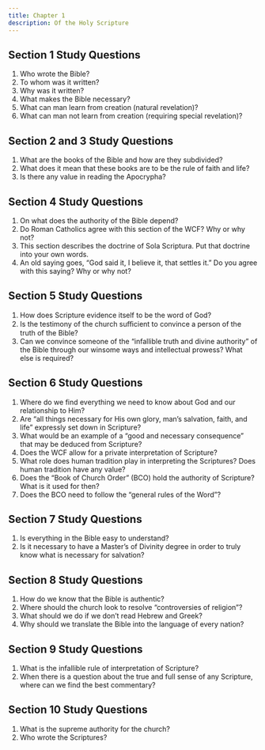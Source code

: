```yaml
---
title: Chapter 1
description: Of the Holy Scripture
---
```

<!--
## Section 1

Although the light of nature, and the works of creation and
providence, do so far manifest the goodness, wisdom, and power of God, as to
leave men inexcusable;[1] yet are they not sufficient to give that knowledge
of God, and of his will, which is necessary unto salvation;[2] therefore it
pleased the Lord, at sundry times, and in divers manners, to reveal himself,
and to declare that his will unto his Church;[3] and afterwards, for the better
preserving and propagating of the truth, and for the more sure establishment
and comfort of the Church against the corruption of the flesh, and the malice
of Satan and of the world, to commit the same wholly unto writing;[4] which
maketh the holy Scripture to be most necessary;[5] those former ways of God's
revealing his will unto his people being now ceased.[6]

## Proofs
1.
2.
3.
4.
5.
6.-->

## Section 1 Study Questions
1. Who wrote the Bible?
2. To whom was it written?
3. Why was it written?
4. What makes the Bible necessary?
5. What can man learn from creation (natural revelation)?
6. What can man not learn from creation (requiring special revelation)?

## Section 2 and 3 Study Questions
1. What are the books of the Bible and how are they subdivided?
2. What does it mean that these books are to be the rule of faith and life?
3. Is there any value in reading the Apocrypha?

## Section 4 Study Questions
1. On what does the authority of the Bible depend?
2. Do Roman Catholics agree with this section of the WCF? Why or why not?
3. This section describes the doctrine of Sola Scriptura. Put that doctrine into your own
words.
4. An old saying goes, “God said it, I believe it, that settles it.” Do you agree with this
saying? Why or why not?

## Section 5 Study Questions
1. How does Scripture evidence itself to be the word of God?
2. Is the testimony of the church suﬃcient to convince a person of the truth of the Bible?
3. Can we convince someone of the “infallible truth and divine authority” of the Bible
through our winsome ways and intellectual prowess? What else is required?

## Section 6 Study Questions
1. Where do we find everything we need to know about God and our relationship to Him?
2. Are “all things necessary for His own glory, man’s salvation, faith, and life” expressly set
down in Scripture?
3. What would be an example of a “good and necessary consequence” that may be
deduced from Scripture?
4. Does the WCF allow for a private interpretation of Scripture?
5. What role does human tradition play in interpreting the Scriptures? Does human tradition
have any value?
6. Does the “Book of Church Order” (BCO) hold the authority of Scripture? What is it used
for then?
7. Does the BCO need to follow the “general rules of the Word”?

## Section 7 Study Questions

1. Is everything in the Bible easy to understand?
2. Is it necessary to have a Master’s of Divinity degree in order to truly know what is
necessary for salvation?

## Section 8 Study Questions

1. How do we know that the Bible is authentic?
2. Where should the church look to resolve “controversies of religion”?
3. What should we do if we don’t read Hebrew and Greek?
4. Why should we translate the Bible into the language of every nation?

## Section 9 Study Questions

1. What is the infallible rule of interpretation of Scripture?
2. When there is a question about the true and full sense of any Scripture, where can we
find the best commentary?

## Section 10 Study Questions

1. What is the supreme authority for the church?
2. Who wrote the Scriptures?


